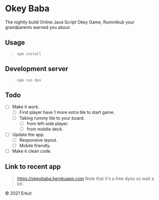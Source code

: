 # Okey Baba
The nightly build Online Java Script Okey Game, Rummikub your grandparents warned you about.

## Usage
> `npm install`

## Development server
> `npm run dev`

## Todo
* [ ] Make it work.
  * [ ] First player have 1 more extra tile to start game.
  * [ ] Taking rummy tile to your board.
    * [ ] from left-side player.
    * [ ] from middle deck.
* [ ] Update the app.
  * [ ] Responsive layout.
  * [ ] Mobile friendly.
* [ ] Make it clean code.

## Link to recent app
> https://okeybaba.herokuapp.com
> Note that it's a free dyno so wait a bit.

&copy; 2021 Erkut